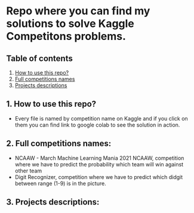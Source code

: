 # Repo where you can find my solutions to solve Kaggle Competitons problems.
## Table of contents
1. [How to use this repo?](#How-to-use-this-repo?)
2. [Full competitions names](#Full-competitions-names:)
3. [Projects descriptions](#Projects-descriptions:)
## 1. How to use this repo?
  - Every file is named by competition name on Kaggle and if you click on them you can find link to google colab    to see the solution in action.
## 2. Full competitions names:
 - NCAAW - March Machine Learning Mania 2021 NCAAW, competition where we have to predict the probability which team will win against other team
 - Digit Recognizer, competition where we have to predict which didgit between range (1-9) is in the picture.
## 3. Projects descriptions:
